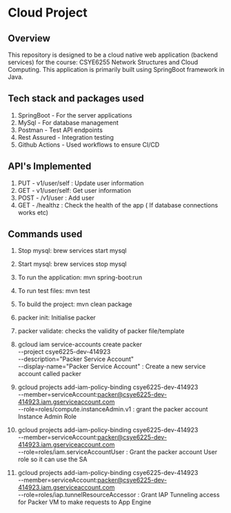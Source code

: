 # Cloud Project

## Overview

This repository is designed to be a cloud native web application (backend services) for the course: CSYE6255 Network Structures and Cloud Computing. This application is primarily built using SpringBoot framework in Java.

## Tech stack and packages used

1. SpringBoot - For the server applications
2. MySql - For database  management
3. Postman - Test API endpoints
4. Rest Assured - Integration testing
5. Github Actions - Used workflows to ensure CI/CD

## API's Implemented

1. PUT - v1/user/self : Update user information
2. GET - v1/user/self: Get user information
3. POST - /v1/user : Add user
4. GET - /healthz : Check the health of the app ( If database connections works etc)

## Commands used

1. Stop mysql: brew services start mysql
2. Start mysql:  brew services stop mysql
3. To run the application: mvn spring-boot:run
4. To run test files: mvn test
5. To build the project: mvn clean package
6. packer init: Initialise packer
7. packer validate: checks the validity of packer file/template
8. gcloud iam service-accounts create packer \
  --project csye6225-dev-414923 \
  --description="Packer Service Account" \
  --display-name="Packer Service Account"  : Create a new service account called packer
9. gcloud projects add-iam-policy-binding csye6225-dev-414923\
    --member=serviceAccount:packer@csye6225-dev-414923.iam.gserviceaccount.com \
    --role=roles/compute.instanceAdmin.v1 : grant the packer account Instance Admin Role

10. gcloud projects add-iam-policy-binding csye6225-dev-414923 \
    --member=serviceAccount:packer@csye6225-dev-414923.iam.gserviceaccount.com \
    --role=roles/iam.serviceAccountUser  : Grant the packer account User role so it can use the SA

11. gcloud projects add-iam-policy-binding csye6225-dev-414923 \
    --member=serviceAccount:packer@csye6225-dev-414923.iam.gserviceaccount.com \
    --role=roles/iap.tunnelResourceAccessor : Grant  IAP Tunneling access for Packer VM to make requests to App Engine

